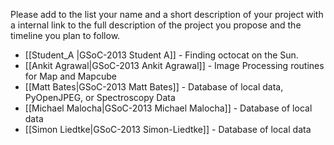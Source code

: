 Please add to the list your name and a short description of your project with a internal link to the full description of the project you propose and the timeline you plan to follow.
* [[Student_A |GSoC-2013  Student A]] - Finding octocat on the Sun.
* [[Ankit Agrawal|GSoC-2013  Ankit Agrawal]] - Image Processing routines for Map and Mapcube
* [[Matt Bates|GSoC-2013  Matt Bates]] - Database of local data, PyOpenJPEG, or Spectroscopy Data
* [[Michael Malocha|GSoC-2013 Michael Malocha]] - Database of local data
* [[Simon Liedtke|GSoC-2013 Simon-Liedtke]] - Database of local data
